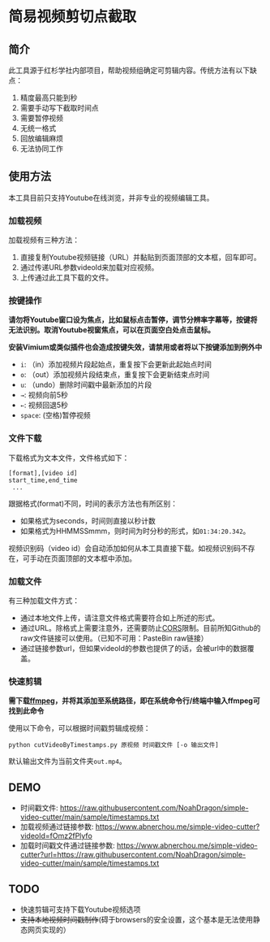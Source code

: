 # 简易视频剪切点截取

## 简介

此工具源于红杉学社内部项目，帮助视频组确定可剪辑内容。传统方法有以下缺点：
1. 精度最高只能到秒
2. 需要手动写下截取时间点
3. 需要暂停视频
4. 无统一格式
5. 回放编辑麻烦
6. 无法协同工作

## 使用方法

本工具目前只支持Youtube在线浏览，并非专业的视频编辑工具。

### 加载视频

加载视频有三种方法：
1. 直接复制Youtube视频链接（URL）并黏贴到页面顶部的文本框，回车即可。
2. 通过传递URL参数videoId来加载对应视频。
3. 上传通过此工具下载的文件。

### 按键操作

**请勿将Youtube窗口设为焦点，比如鼠标点击暂停，调节分辨率字幕等，按键将无法识别。取消Youtube视窗焦点，可以在页面空白处点击鼠标。**

**安装Vimium或类似插件也会造成按键失效，请禁用或者将以下按键添加到例外中**

* `i`: （in）添加视频片段起始点，重复按下会更新此起始点时间
* `o`: （out）添加视频片段结束点，重复按下会更新结束点时间
* `u`: （undo）删除时间戳中最新添加的片段
* `→`: 视频向前5秒
* `←`: 视频回退5秒
* `space`: (空格)暂停视频

### 文件下载

下载格式为文本文件，文件格式如下：
```
[format],[video id]
start_time,end_time
 ...
```

跟据格式(format)不同，时间的表示方法也有所区别：
* 如果格式为seconds，时间则直接以秒计数
* 如果格式为HHMMSSmmm，则时间为时分秒的形式，如`01:34:20.342`。

视频识别码（video id）会自动添加如何从本工具直接下载。如视频识别码不存在，可手动在页面顶部的文本框中添加。

### 加载文件

有三种加载文件方式：
* 通过本地文件上传，请注意文件格式需要符合如上所述的形式。
* 通过URL。除格式上需要注意外，还需要防止[CORS](https://developer.mozilla.org/en-US/docs/Web/HTTP/CORS/Errors)限制。目前所知Github的raw文件链接可以使用。（已知不可用：PasteBin raw链接）
* 通过链接参数url，但如果videoId的参数也提供了的话，会被url中的数据覆盖。

### 快速剪辑

**需下载[ffmpeg](https://ffmpeg.org/download.html)，并将其添加至系统路径，即在系统命令行/终端中输入ffmpeg可找到此命令**

使用以下命令，可以根据时间戳剪辑成视频：
```
python cutVideoByTimestamps.py 原视频 时间戳文件 [-o 输出文件]
```

默认输出文件为当前文件夹`out.mp4`。

## DEMO

* 时间戳文件: https://raw.githubusercontent.com/NoahDragon/simple-video-cutter/main/sample/timestamps.txt
* 加载视频通过链接参数: https://www.abnerchou.me/simple-video-cutter?videoId=fOmz2fPlyfo
* 加载时间戳文件通过链接参数: https://www.abnerchou.me/simple-video-cutter?url=https://raw.githubusercontent.com/NoahDragon/simple-video-cutter/main/sample/timestamps.txt

## TODO

* 快速剪辑可支持下载Youtube视频选项
* ~~支持本地视频时间戳制作~~(碍于browsers的安全设置，这个基本是无法使用静态网页实现的）



